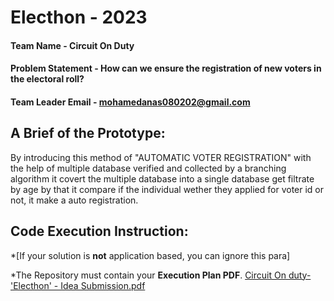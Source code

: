 # Electhon - 2023

#### Team Name - Circuit On Duty
#### Problem Statement - How can we ensure the registration of new voters in the electoral roll?
#### Team Leader Email - mohamedanas080202@gmail.com

## A Brief of the Prototype:
   By introducing this method of "AUTOMATIC VOTER REGISTRATION" with the help of multiple database verified and collected by a branching algorithm it covert the multiple database into a single database get filtrate by age by that it compare if the individual wether they applied for voter id or not, it make a auto registration.

## Code Execution Instruction:
  *[If your solution is **not** application based, you can ignore this para]
  
 *The Repository must contain your **Execution Plan PDF**.
[Circuit On duty-'Electhon' - Idea Submission.pdf](https://github.com/TedcRuZ811/electhon-submission/files/11241440/Circuit.On.duty-.Electhon.-.Idea.Submission.pdf)
